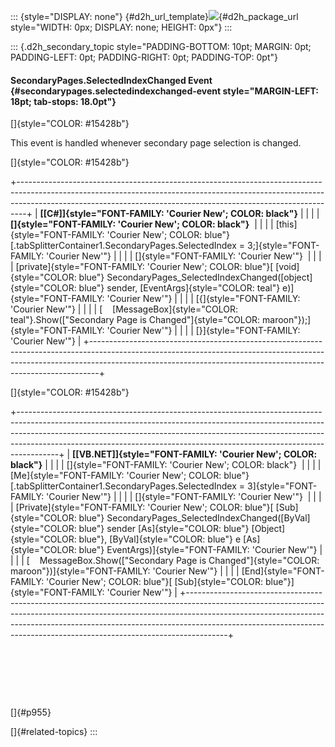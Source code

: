 ::: {style="DISPLAY: none"}
[](ms-xhelp:///?Id=d2h_url_template){#d2h_url_template}![](!package_url!){#d2h_package_url style="WIDTH: 0px; DISPLAY: none; HEIGHT: 0px"}
:::

::: {.d2h_secondary_topic style="PADDING-BOTTOM: 10pt; MARGIN: 0pt; PADDING-LEFT: 0pt; PADDING-RIGHT: 0pt; PADDING-TOP: 0pt"}
#### SecondaryPages.SelectedIndexChanged Event {#secondarypages.selectedindexchanged-event style="MARGIN-LEFT: 18pt; tab-stops: 18.0pt"}

[]{style="COLOR: #15428b"} 

This event is handled whenever secondary page selection is changed.

[]{style="COLOR: #15428b"} 

+--------------------------------------------------------------------------------------------------------------------------------------------------------------------------------------------------------------------------------------------+
| **[\[C#\]]{style="FONT-FAMILY: 'Courier New'; COLOR: black"}**                                                                                                                                                                             |
|                                                                                                                                                                                                                                            |
| **[]{style="FONT-FAMILY: 'Courier New'; COLOR: black"}**                                                                                                                                                                                   |
|                                                                                                                                                                                                                                            |
| [this]{style="FONT-FAMILY: 'Courier New'; COLOR: blue"}[.tabSplitterContainer1.SecondaryPages.SelectedIndex = 3;]{style="FONT-FAMILY: 'Courier New'"}                                                                                      |
|                                                                                                                                                                                                                                            |
| []{style="FONT-FAMILY: 'Courier New'"}                                                                                                                                                                                                     |
|                                                                                                                                                                                                                                            |
| [private]{style="FONT-FAMILY: 'Courier New'; COLOR: blue"}[ [void]{style="COLOR: blue"} SecondaryPages_SelectedIndexChanged([object]{style="COLOR: blue"} sender, [EventArgs]{style="COLOR: teal"} e)]{style="FONT-FAMILY: 'Courier New'"} |
|                                                                                                                                                                                                                                            |
| [{]{style="FONT-FAMILY: 'Courier New'"}                                                                                                                                                                                                    |
|                                                                                                                                                                                                                                            |
| [    [MessageBox]{style="COLOR: teal"}.Show([\"Secondary Page is Changed\"]{style="COLOR: maroon"});]{style="FONT-FAMILY: 'Courier New'"}                                                                                                  |
|                                                                                                                                                                                                                                            |
| [}]{style="FONT-FAMILY: 'Courier New'"}                                                                                                                                                                                                    |
+--------------------------------------------------------------------------------------------------------------------------------------------------------------------------------------------------------------------------------------------+

[]{style="COLOR: #15428b"} 

+----------------------------------------------------------------------------------------------------------------------------------------------------------------------------------------------------------------------------------------------------------------------------------------------------------------------------------+
| **[\[VB.NET\]]{style="FONT-FAMILY: 'Courier New'; COLOR: black"}**                                                                                                                                                                                                                                                               |
|                                                                                                                                                                                                                                                                                                                                  |
| []{style="FONT-FAMILY: 'Courier New'; COLOR: black"}                                                                                                                                                                                                                                                                             |
|                                                                                                                                                                                                                                                                                                                                  |
| [Me]{style="FONT-FAMILY: 'Courier New'; COLOR: blue"}[.tabSplitterContainer1.SecondaryPages.SelectedIndex = 3]{style="FONT-FAMILY: 'Courier New'"}                                                                                                                                                                               |
|                                                                                                                                                                                                                                                                                                                                  |
| []{style="FONT-FAMILY: 'Courier New'"}                                                                                                                                                                                                                                                                                           |
|                                                                                                                                                                                                                                                                                                                                  |
| [Private]{style="FONT-FAMILY: 'Courier New'; COLOR: blue"}[ [Sub]{style="COLOR: blue"} SecondaryPages_SelectedIndexChanged([ByVal]{style="COLOR: blue"} sender [As]{style="COLOR: blue"} [Object]{style="COLOR: blue"}, [ByVal]{style="COLOR: blue"} e [As]{style="COLOR: blue"} EventArgs)]{style="FONT-FAMILY: 'Courier New'"} |
|                                                                                                                                                                                                                                                                                                                                  |
| [    MessageBox.Show([\"Secondary Page is Changed\"]{style="COLOR: maroon"})]{style="FONT-FAMILY: 'Courier New'"}                                                                                                                                                                                                                |
|                                                                                                                                                                                                                                                                                                                                  |
| [End]{style="FONT-FAMILY: 'Courier New'; COLOR: blue"}[ [Sub]{style="COLOR: blue"}]{style="FONT-FAMILY: 'Courier New'"}                                                                                                                                                                                                          |
+----------------------------------------------------------------------------------------------------------------------------------------------------------------------------------------------------------------------------------------------------------------------------------------------------------------------------------+

 

 

 

[]{#p955} 

[]{#related-topics}
:::
